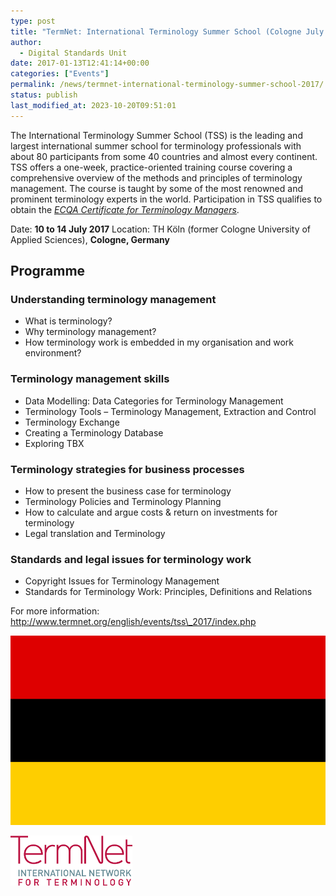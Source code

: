 ```yaml
---
type: post
title: "TermNet: International Terminology Summer School (Cologne July 2017)"
author:
  - Digital Standards Unit
date: 2017-01-13T12:41:14+00:00
categories: ["Events"]
permalink: /news/termnet-international-terminology-summer-school-2017/
status: publish
last_modified_at: 2023-10-20T09:51:01
---
```


The International Terminology Summer School (TSS) is the leading and largest international summer school for terminology professionals with about 80 participants from some 40 countries and almost every continent. TSS offers a one-week, practice-oriented training course covering a comprehensive overview of the methods and principles of terminology management. The course is taught by some of the most renowned and prominent terminology experts in the world. Participation in TSS qualifies to obtain the [_ECQA Certificate for Terminology Managers_](http://www.termnet.org/english/events/tss_2017/ecqa_tss_info.php).

Date: **10 to 14 July 2017**
Location: TH Köln (former Cologne University of Applied Sciences), **Cologne, Germany**

## Programme

### Understanding terminology management

*   What is terminology?
*   Why terminology management?
*   How terminology work is embedded in my organisation and work environment?

### Terminology management skills

*   Data Modelling: Data Categories for Terminology Management
*   Terminology Tools – Terminology Management, Extraction and Control
*   Terminology Exchange
*   Creating a Terminology Database
*   Exploring TBX

### Terminology strategies for business processes

*   How to present the business case for terminology
*   Terminology Policies and Terminology Planning
*   How to calculate and argue costs & return on investments for terminology
*   Legal translation and Terminology

### Standards and legal issues for terminology work

*   Copyright Issues for Terminology Management
*   Standards for Terminology Work: Principles, Definitions and Relations

For more information: [http://www.termnet.org/english/events/tss\_2017/index.php ](http://www.termnet.org/english/events/tss_2017/index.php)

![The flag of Germany](../../images/Flag_of_Germany.jpg) 

![TermNet - International network for terminology](../../images/logo_en.png)

